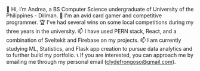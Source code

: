 👋 Hi, I’m Andrea, a BS Computer Science undergraduate of University of the Philippines - Diliman.
👀 I'm an avid card gamer and competitive programmer.
🏆 I've had several wins on some local competitions during my three years in the university.
📫 I have used PERN stack, React, and a combination of Sveltekit and Firebase on my projects.
📫 I am currently studying ML, Statistics, and Flask app creation to pursue data analytics and to further build my portfolio.
📞 If you are interested, you can approach me by emailing me through my personal email (clydefrongoso@gmail.com).

<!---
smurfedGitHubIO/smurfedGitHubIO is a ✨ special ✨ repository because its `README.md` (this file) appears on your GitHub profile.
You can click the Preview link to take a look at your changes.
--->
